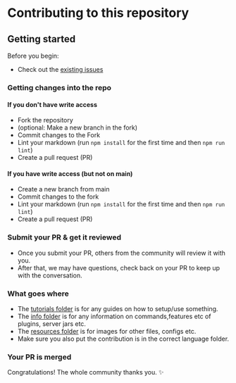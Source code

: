 # Contributing to this repository

## Getting started

Before you begin:

- Check out the [existing issues](https://github.com/Anything-Minecraft-Team/anything-minecraft/issues)

### Getting changes into the repo

#### If you don't have write access

- Fork the repository
- (optional: Make a new branch in the fork)
- Commit changes to the Fork
- Lint your markdown (run `npm install` for the first time and then `npm run lint`)
- Create a pull request (PR)

#### If you have write access (but not on main)

- Create a new branch from main
- Commit changes to the fork
- Lint your markdown (run `npm install` for the first time and then `npm run lint`)
- Create a pull request (PR)

### Submit your PR & get it reviewed

- Once you submit your PR, others from the community will review it with you.
- After that, we may have questions, check back on your PR to keep up with the conversation.

### What goes where
- The [tutorials folder](tutorials) is for any guides on how to setup/use something.
- The [info folder](info) is for any information on commands,features etc of plugins, server jars etc.
- The [resources folder](resources) is for images for other files, configs etc.
- Make sure you also put the contribution is in the correct language folder.

### Your PR is merged

Congratulations! The whole community thanks you. :sparkles: